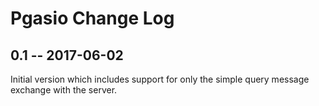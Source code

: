 # Pgasio Change Log

## 0.1 -- 2017-06-02

Initial version which includes support for only the simple query message exchange with the server.
